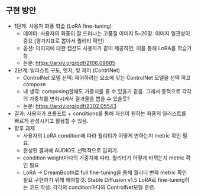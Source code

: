 ## 구현 방안
- 1단계: 사용자 화풍 학습 (LoRA fine-tuning)
	- 데이터: 사용자의 화풍이 잘 드러나는 고품질 이미지 5~20장. 이미지 일관성이 중요 (평가지표로 뽑아서 퀄리티 확인)
	- 옵션: 이미지에 대한 캡션도 사용자가 같이 제공하면, 이를 통해 LoRA를 학습가능
	- 논문: https://arxiv.org/pdf/2106.09685
- 2단계: 일러스트 구도, 엣지, 빛 제어 (ContrlNet)
	- ControlNet 모델 선택: 제어하려는 요소에 맞는 ControlNet 모델을 선택 하고 compose
	- 내 생각: composing할때도 가중치를 줄 수 있을거 같음. 그래서 동적으로 각각의 가중치를 변화시켜서 결과물을 뽑을 수 있을듯?
	- 논문: https://arxiv.org/pdf/2302.05543
- 결과: 사용자가 프롬프트 + conditions를 통해 자신이 원하는 화풍의 일러스트를 빠르게 완성시키고 활용할 수 있음. 
- 향후 과제
	- 사용자의 LoRA condition에 따라 퀄리티가 어떻게 변하는지 metric 확인 필요.
	- 완성된 결과에 AUDIO도 선택적으로 입히기.
	- condition weight마다의 가중치에 따라. 퀄리티가 어떻게 바뀌는지 metric 확인 필요
	- LoRA -> DreamBooth로 full fine-tuning을 통해 퀄리티 변화 metric 확인 필요
구현하기 위해 해야할것: Stable Diffusion v1.5 LoRA로 fine-tuning하는 코드 작성. 각각의 condition마다의 ControlNet모델 훈련.